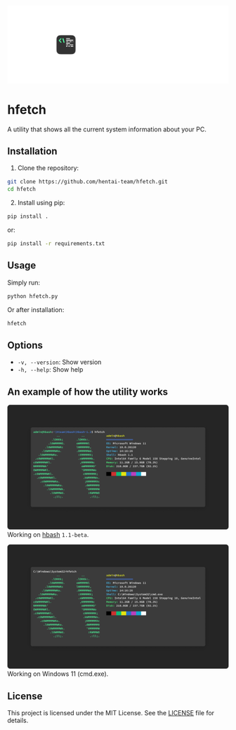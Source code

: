 ![hfetch banner](assets/hfetch-banner.png)

# hfetch

A utility that shows all the current system information about your PC.

## Installation

1. Clone the repository:
```bash
git clone https://github.com/hentai-team/hfetch.git
cd hfetch
```

2. Install using pip:
```bash
pip install .
```

or:
```bash
pip install -r requirements.txt
```

## Usage

Simply run:
```bash
python hfetch.py
```

Or after installation:
```bash
hfetch
```

## Options

- `-v, --version`: Show version
- `-h, --help`: Show help

## An example of how the utility works

![Work on hbash](assets/hbash-terminal.png)
Working on [hbash](https://github.com/hentai-team/hbash) `1.1-beta`.

![Work on Windows Command Prompt (cmd.exe)](assets/cmd-terminal.png)
Working on Windows 11 (cmd.exe).

## License

This project is licensed under the MIT License. See the [LICENSE](LICENSE) file for details.
